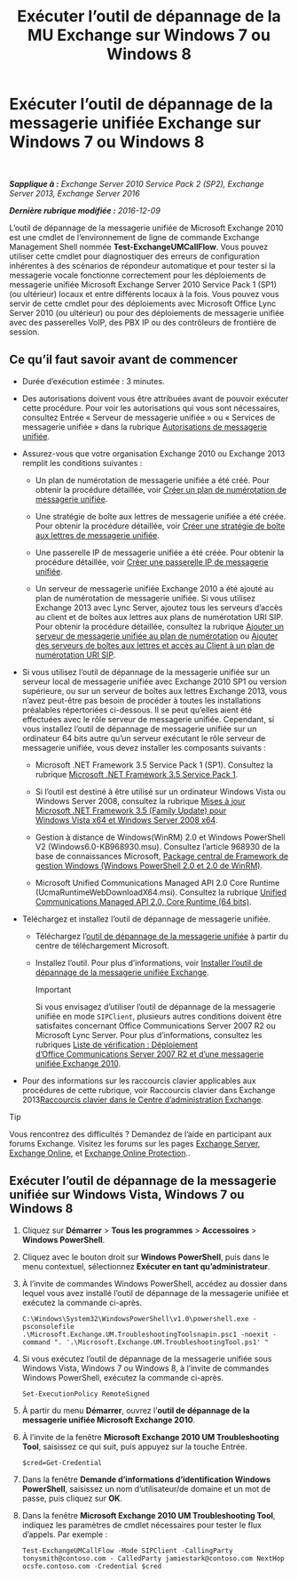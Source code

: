 ﻿---
title: 'Exécuter l’outil de dépannage de la MU Exchange sur Windows 7 ou Windows 8'
TOCTitle: Exécuter l’outil de dépannage de la messagerie unifiée Exchange sur Windows 7 ou Windows 8
ms:assetid: 98d6869d-ee4a-4088-849d-ef75b0f5d932
ms:mtpsurl: https://technet.microsoft.com/fr-fr/library/Ff851872(v=EXCHG.150)
ms:contentKeyID: 56269368
ms.date: 04/24/2018
mtps_version: v=EXCHG.150
ms.translationtype: HT
---

# Exécuter l’outil de dépannage de la messagerie unifiée Exchange sur Windows 7 ou Windows 8

 

_**Sapplique à :** Exchange Server 2010 Service Pack 2 (SP2), Exchange Server 2013, Exchange Server 2016_

_**Dernière rubrique modifiée :** 2016-12-09_

L’outil de dépannage de la messagerie unifiée de Microsoft Exchange 2010 est une cmdlet de l’environnement de ligne de commande Exchange Management Shell nommée **Test-ExchangeUMCallFlow**. Vous pouvez utiliser cette cmdlet pour diagnostiquer des erreurs de configuration inhérentes à des scénarios de répondeur automatique et pour tester si la messagerie vocale fonctionne correctement pour les déploiements de messagerie unifiée Microsoft Exchange Server 2010 Service Pack 1 (SP1) (ou ultérieur) locaux et entre différents locaux à la fois. Vous pouvez vous servir de cette cmdlet pour des déploiements avec Microsoft Office Lync Server 2010 (ou ultérieur) ou pour des déploiements de messagerie unifiée avec des passerelles VoIP, des PBX IP ou des contrôleurs de frontière de session.

## Ce qu’il faut savoir avant de commencer

  - Durée d’exécution estimée : 3 minutes.

  - Des autorisations doivent vous être attribuées avant de pouvoir exécuter cette procédure. Pour voir les autorisations qui vous sont nécessaires, consultez Entrée « Serveur de messagerie unifiée » ou « Services de messagerie unifiée » dans la rubrique [Autorisations de messagerie unifiée](unified-messaging-permissions-exchange-2013-help.md).

  - Assurez-vous que votre organisation Exchange 2010 ou Exchange 2013 remplit les conditions suivantes :
    
      - Un plan de numérotation de messagerie unifiée a été créé. Pour obtenir la procédure détaillée, voir [Créer un plan de numérotation de messagerie unifiée](https://docs.microsoft.com/fr-fr/exchange/voice-mail-unified-messaging/connect-voice-mail-system/create-um-dial-plan).
    
      - Une stratégie de boîte aux lettres de messagerie unifiée a été créée. Pour obtenir la procédure détaillée, voir [Créer une stratégie de boîte aux lettres de messagerie unifiée](https://docs.microsoft.com/fr-fr/exchange/voice-mail-unified-messaging/set-up-voice-mail/create-um-mailbox-policy).
    
      - Une passerelle IP de messagerie unifiée a été créée. Pour obtenir la procédure détaillée, voir [Créer une passerelle IP de messagerie unifiée](https://docs.microsoft.com/fr-fr/exchange/voice-mail-unified-messaging/connect-voice-mail-system/create-um-ip-gateway).
    
      - Un serveur de messagerie unifiée Exchange 2010 a été ajouté au plan de numérotation de messagerie unifiée. Si vous utilisez Exchange 2013 avec Lync Server, ajoutez tous les serveurs d’accès au client et de boîtes aux lettres aux plans de numérotation URI SIP. Pour obtenir la procédure détaillée, consultez la rubrique [Ajouter un serveur de messagerie unifiée au plan de numérotation](https://go.microsoft.com/fwlink/p/?linkid=313051) ou [Ajouter des serveurs de boîtes aux lettres et accès au Client à un plan de numérotation URI SIP](add-mailbox-and-client-access-servers-to-a-sip-uri-dial-plan-exchange-2013-help.md).

  - Si vous utilisez l’outil de dépannage de la messagerie unifiée sur un serveur local de messagerie unifiée avec Exchange 2010 SP1 ou version supérieure, ou sur un serveur de boîtes aux lettres Exchange 2013, vous n’avez peut-être pas besoin de procéder à toutes les installations préalables répertoriées ci-dessous. Il se peut qu’elles aient été effectuées avec le rôle serveur de messagerie unifiée. Cependant, si vous installez l’outil de dépannage de messagerie unifiée sur un ordinateur 64 bits autre qu’un serveur exécutant le rôle serveur de messagerie unifiée, vous devez installer les composants suivants :
    
      - Microsoft .NET Framework 3.5 Service Pack 1 (SP1). Consultez la rubrique [Microsoft .NET Framework 3.5 Service Pack 1](https://go.microsoft.com/fwlink/p/?linkid=152380).
    
      - Si l’outil est destiné à être utilisé sur un ordinateur Windows Vista ou Windows Server 2008, consultez la rubrique [Mises à jour Microsoft .NET Framework 3.5 (Family Update) pour Windows Vista x64 et Windows Server 2008 x64](https://go.microsoft.com/fwlink/?linkid=178998).
    
      - Gestion à distance de Windows(WinRM) 2.0 et Windows PowerShell V2 (Windows6.0-KB968930.msu). Consultez l’article 968930 de la base de connaissances Microsoft, [Package central de Framework de gestion Windows (Windows PowerShell 2.0 et 2.0 de WinRM)](http://go.microsoft.com/fwlink/p/?linkid=3052&kbid=968930).
    
      - Microsoft Unified Communications Managed API 2.0 Core Runtime (UcmaRuntimeWebDownloadX64.msi). Consultez la rubrique [Unified Communications Managed API 2.0, Core Runtime (64 bits)](https://go.microsoft.com/fwlink/p/?linkid=198175).

  - Téléchargez et installez l’outil de dépannage de messagerie unifiée.
    
      - Téléchargez l’[outil de dépannage de la messagerie unifiée](https://go.microsoft.com/fwlink/p/?linkid=182625) à partir du centre de téléchargement Microsoft.
    
      - Installez l’outil. Pour plus d’informations, voir [Installer l’outil de dépannage de la messagerie unifiée Exchange](install-the-exchange-um-troubleshooting-tool-exchange-2013-help.md).
        
        > [!IMPORTANT]
        > Si vous envisagez d’utiliser l’outil de dépannage de la messagerie unifiée en mode <code>SIPClient</code>, plusieurs autres conditions doivent être satisfaites concernant Office Communications Server 2007 R2 ou Microsoft Lync Server. Pour plus d’informations, consultez les rubriques <a href="https://go.microsoft.com/fwlink/p/?linkid=311961">Liste de vérification : Déploiement d’Office Communications Server 2007 R2 et d’une messagerie unifiée Exchange 2010</a>.


  - Pour des informations sur les raccourcis clavier applicables aux procédures de cette rubrique, voir Raccourcis clavier dans Exchange 2013[Raccourcis clavier dans le Centre d’administration Exchange](keyboard-shortcuts-in-the-exchange-admin-center-exchange-online-protection-help.md).

> [!TIP]
> Vous rencontrez des difficultés ? Demandez de l’aide en participant aux forums Exchange. Visitez les forums sur les pages <a href="https://go.microsoft.com/fwlink/p/?linkid=60612">Exchange Server</a>, <a href="https://go.microsoft.com/fwlink/p/?linkid=267542">Exchange Online</a>, et <a href="https://go.microsoft.com/fwlink/p/?linkid=285351">Exchange Online Protection</a>..


## Exécuter l’outil de dépannage de la messagerie unifiée sur Windows Vista, Windows 7 ou Windows 8

1.  Cliquez sur **Démarrer** \> **Tous les programmes** \> **Accessoires** \> **Windows PowerShell**.

2.  Cliquez avec le bouton droit sur **Windows PowerShell**, puis dans le menu contextuel, sélectionnez **Exécuter en tant qu’administrateur**.

3.  À l’invite de commandes Windows PowerShell, accédez au dossier dans lequel vous avez installé l’outil de dépannage de la messagerie unifiée et exécutez la commande ci-après.
    
        C:\Windows\System32\WindowsPowerShell\v1.0\powershell.exe -psconsolefile .\Microsoft.Exchange.UM.TroubleshootingToolsnapin.psc1 -noexit -command ". '.\Microsoft.Exchange.UM.TroubleshootingTool.ps1' "

4.  Si vous exécutez l’outil de dépannage de la messagerie unifiée sous Windows Vista, Windows 7 ou Windows 8, à l’invite de commandes Windows PowerShell, exécutez la commande ci-après.
    
        Set-ExecutionPolicy RemoteSigned

5.  À partir du menu **Démarrer**, ouvrez l’**outil de dépannage de la messagerie unifiée Microsoft Exchange 2010**.

6.  À l’invite de la fenêtre **Microsoft Exchange 2010 UM Troubleshooting Tool**, saisissez ce qui suit, puis appuyez sur la touche Entrée.
    
        $cred=Get-Credential

7.  Dans la fenêtre **Demande d’informations d’identification Windows PowerShell**, saisissez un nom d’utilisateur/de domaine et un mot de passe, puis cliquez sur **OK**.

8.  Dans la fenêtre **Microsoft Exchange 2010 UM Troubleshooting Tool**, indiquez les paramètres de cmdlet nécessaires pour tester le flux d’appels. Par exemple :
    
        Test-ExchangeUMCallFlow -Mode SIPClient -CallingParty tonysmith@contoso.com - CalledParty jamiestark@contoso.com NextHop ocsfe.contoso.com -Credential $cred

